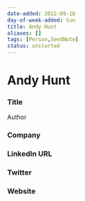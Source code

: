 ```yaml
---
date-added: 2022-09-18
day-of-week-added: Sun
title: Andy Hunt
aliases: []
tags: [Person,SeedNote]
status: unstarted
---
```


# Andy Hunt

### Title
Author

### Company


### LinkedIn URL


### Twitter


### Website






